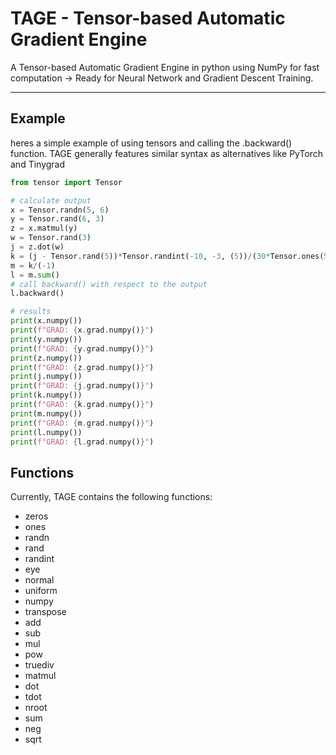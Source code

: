 # TAGE - Tensor-based Automatic Gradient Engine
A Tensor-based Automatic Gradient Engine in python using NumPy for fast computation -> Ready for Neural Network and Gradient Descent Training.
***
## Example
heres a simple example of using tensors and calling the .backward() function. TAGE generally features similar syntax as alternatives like PyTorch and Tinygrad 
```python
from tensor import Tensor

# calculate output
x = Tensor.randn(5, 6)
y = Tensor.rand(6, 3)
z = x.matmul(y)
w = Tensor.rand(3)
j = z.dot(w)
k = (j - Tensor.rand(5))*Tensor.randint(-10, -3, (5))/(30*Tensor.ones(5))
m = k/(-1)
l = m.sum()
# call backward() with respect to the output
l.backward()

# results
print(x.numpy())
print(f"GRAD: {x.grad.numpy()}")
print(y.numpy())
print(f"GRAD: {y.grad.numpy()}")
print(z.numpy())
print(f"GRAD: {z.grad.numpy()}")
print(j.numpy())
print(f"GRAD: {j.grad.numpy()}")
print(k.numpy())
print(f"GRAD: {k.grad.numpy()}")
print(m.numpy())
print(f"GRAD: {m.grad.numpy()}")
print(l.numpy())
print(f"GRAD: {l.grad.numpy()}")

```

## Functions
Currently, TAGE contains the following functions:
* zeros
* ones
* randn
* rand
* randint
* eye
* normal
* uniform
* numpy
* transpose
* add
* sub
* mul
* pow
* truediv
* matmul
* dot
* tdot
* nroot
* sum
* neg
* sqrt

